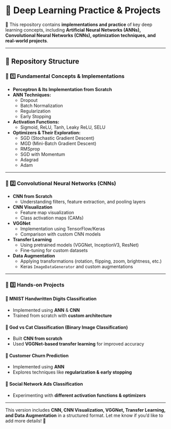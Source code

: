 # 🧠 Deep Learning Practice & Projects  

🚀 This repository contains **implementations and practice** of key deep learning concepts, including **Artificial Neural Networks (ANNs), Convolutional Neural Networks (CNNs), optimization techniques, and real-world projects**.  

---

## 📂 Repository Structure  

### 🔹 1️⃣ Fundamental Concepts & Implementations     
- **Perceptron & Its Implementation from Scratch**  
- **ANN Techniques:**  
  - Dropout  
  - Batch Normalization  
  - Regularization  
  - Early Stopping  
- **Activation Functions:**  
  - Sigmoid, ReLU, Tanh, Leaky ReLU, SELU  
- **Optimizers & Their Exploration:**  
  - SGD (Stochastic Gradient Descent)  
  - MGD (Mini-Batch Gradient Descent)  
  - RMSprop  
  - SGD with Momentum  
  - Adagrad  
  - Adam  

---

### 🔹 2️⃣ Convolutional Neural Networks (CNNs)  
- **CNN from Scratch**  
  - Understanding filters, feature extraction, and pooling layers  
- **CNN Visualization**  
  - Feature map visualization  
  - Class activation maps (CAMs)  
- **VGGNet**  
  - Implementation using TensorFlow/Keras  
  - Comparison with custom CNN models  
- **Transfer Learning**  
  - Using pretrained models (VGGNet, InceptionV3, ResNet)  
  - Fine-tuning for custom datasets  
- **Data Augmentation**  
  - Applying transformations (rotation, flipping, zoom, brightness, etc.)  
  - Keras `ImageDataGenerator` and custom augmentations  

---

### 🔹 3️⃣ Hands-on Projects  

#### 📌 MNIST Handwritten Digits Classification  
- Implemented using **ANN** & **CNN**  
- Trained from scratch with **custom architecture**  

#### 📌 God vs Cat Classification (Binary Image Classification)  
- Built **CNN from scratch**  
- Used **VGGNet-based transfer learning** for improved accuracy  

#### 📌 Customer Churn Prediction  
- Implemented using **ANN**  
- Explores techniques like **regularization & early stopping**  

#### 📌 Social Network Ads Classification  
- Experimenting with **different activation functions & optimizers**  

---


This version includes **CNN, CNN Visualization, VGGNet, Transfer Learning, and Data Augmentation** in a structured format. Let me know if you’d like to add more details! 🚀
